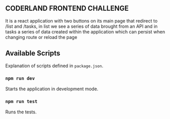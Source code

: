 ## CODERLAND FRONTEND CHALLENGE

It is a react application with two buttons on its main page that redirect to /list and /tasks, in list we see a series of data brought from an API and in tasks a series of data created within the application which can persist when changing route or reload the page

## Available Scripts

Explanation of scripts defined in `package.json`.

### `npm run dev`

Starts the application in development mode.

### `npm run test`

Runs the tests.
